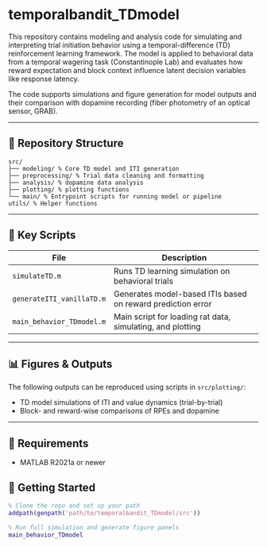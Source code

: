 # temporalbandit_TDmodel

This repository contains modeling and analysis code for simulating and interpreting trial initiation behavior using a temporal-difference (TD) reinforcement learning framework. The model is applied to behavioral data from a temporal wagering task (Constantinople Lab) and evaluates how reward expectation and block context influence latent decision variables like response latency.

The code supports simulations and figure generation for model outputs and their comparison with dopamine recording (fiber photometry of an optical sensor, GRAB).

---

## 📂 Repository Structure
```
src/
├── modeling/ % Core TD model and ITI generation
├── preprocessing/ % Trial data cleaning and formatting
├── analysis/ % dopamine data analysis
├── plotting/ % plotting functions
└── main/ % Entrypoint scripts for running model or pipeline
utils/ % Helper functions
```
---

## 📄 Key Scripts

| File | Description |
|------|-------------|
| `simulateTD.m` | Runs TD learning simulation on behavioral trials |
| `generateITI_vanillaTD.m` | Generates model-based ITIs based on reward prediction error |
| `main_behavior_TDmodel.m` | Main script for loading rat data, simulating, and plotting |

---

## 📊 Figures & Outputs

The following outputs can be reproduced using scripts in `src/plotting/`:

- TD model simulations of ITI and value dynamics (trial-by-trial)
- Block- and reward-wise comparisons of RPEs and dopamine

---

## 🧪 Requirements

- MATLAB R2021a or newer

## 🚀 Getting Started

```matlab
% Clone the repo and set up your path
addpath(genpath('path/to/temporalbandit_TDmodel/src'))

% Run full simulation and generate figure panels
main_behavior_TDmodel
